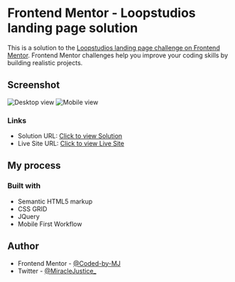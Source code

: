 # Frontend Mentor - Loopstudios landing page solution


This is a solution to the [Loopstudios landing page challenge on Frontend Mentor](https://www.frontendmentor.io/challenges/loopstudios-landing-page-N88J5Onjw). Frontend Mentor challenges help you improve your coding skills by building realistic projects. 


## Screenshot
![Desktop view](images/desktop-view.png)
![Mobile view](images/mobile-view.png)






### Links

- Solution URL: [Click to view Solution](https://www.frontendmentor.io/solutions/loopstudios-landing-page-using-css-grid-Q2EONNQZCb)
- Live Site URL: [Click to view Live Site](https://coded-by-mj.github.io/Front-end-Mentor-Challenge12/)



## My process

### Built with
- Semantic HTML5 markup
- CSS GRID
- JQuery
- Mobile First Workflow



## Author


- Frontend Mentor - [@Coded-by-MJ](https://www.frontendmentor.io/profile/Coded-by-MJ)
- Twitter - [@MiracleJustice_](https://twitter.com/miraclejustice_)
